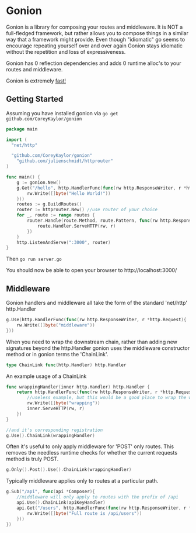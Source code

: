 # Gonion

Gonion is a library for composing your routes and middleware. It is NOT a full-fledged framework, but rather allows you to compose
things in a similar way that a framework might provide. Even though "idiomatic" go seems to encourage repeating yourself over
and over again Gonion stays idiomatic without the repetition and loss of expressiveness.

Gonion has 0 reflection dependencies and adds 0 runtime alloc's to your routes and middleware.

Gonion is extremely [fast!](https://github.com/CoreyKaylor/gonion/blob/master/benchmark_results.txt)

## Getting Started

Assuming you have installed gonion via `go get github.com/CoreyKaylor/gonion`

~~~ go
package main

import (
  "net/http"

  "github.com/CoreyKaylor/gonion"
	"github.com/julienschmidt/httprouter"
)

func main() {
	g := gonion.New()
	g.Get("/hello", http.HandlerFunc(func(rw http.ResponseWriter, r *http.Request) {
		rw.Write([]byte("Hello World!"))
	}))
	routes := g.BuildRoutes()
	router := httprouter.New() //use router of your choice
	for _, route := range routes {
		router.Handle(route.Method, route.Pattern, func(rw http.ResponseWriter, r *http.Request, m map[string]string) {
			route.Handler.ServeHTTP(rw, r)
		})
	}
	http.ListenAndServe(":3000", router)
}
~~~

Then 
`go run server.go`

You should now be able to open your browser to http://localhost:3000/

## Middleware

Gonion handlers and middleware all take the form of the standard 'net/http' http.Handler

~~~ go
g.Use(http.HandlerFunc(func(rw http.ResponseWriter, r *http.Request){
	rw.Write([]byte("middleware"))
}))
~~~

When you need to wrap the downstream chain, rather than adding new signatures beyond the http.Handler gonion uses the 
middleware constructor method or in gonion terms the 'ChainLink'. 

~~~ go
type ChainLink func(http.Handler) http.Handler
~~~

An example usage of a ChainLink

~~~ go
func wrappingHandler(inner http.Handler) http.Handler {
	return http.HandlerFunc(func(rw http.ResponseWriter, r *http.Request) {
		//useless example, but this would be a good place to wrap the writer for something like gzip compression
		rw.Write([]byte("wrapping"))
		inner.ServeHTTP(rw, r)
	})
}

//and it's corresponding registration
g.Use().ChainLink(wrappingHandler)
~~~

Often it's useful to only apply middleware for 'POST' only routes. This removes the needless runtime checks for whether
the current requests method is truly POST.

~~~ go
g.Only().Post().Use().ChainLink(wrappingHandler)
~~~

Typically middleware applies only to routes at a particular path.

~~~ go
g.Sub("/api", func(api *Composer){
	//middleware will only apply to routes with the prefix of /api
	api.Use().ChainLink(apiKeyHandler)
	api.Get("/users", http.HandlerFunc(func(rw http.ResponseWriter, r *http.Request){
		rw.Write([]byte("Full route is /api/users"))
	}))
})
~~~
